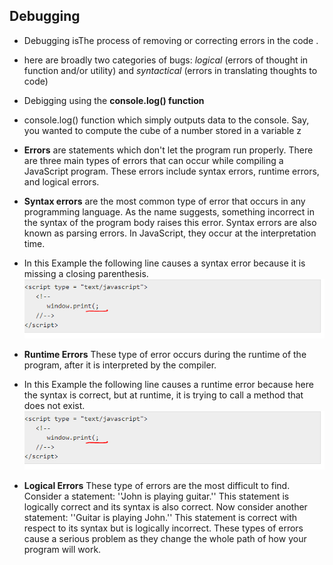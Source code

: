 ## Debugging ##

- Debugging isThe process of removing or correcting errors in the code .

- here are broadly two categories of bugs: *logical* (errors of thought in function and/or utility) and *syntactical* (errors in translating thoughts to code)

- Debigging using the **console.log() function**

- console.log() function which simply outputs data to the console. Say, you wanted to compute the cube of a number stored in a variable z

- **Errors** are statements which don't let the program run properly. There are three main types of errors that can occur while compiling a JavaScript program. These errors include syntax errors, runtime errors, and logical errors.

- **Syntax errors** are the most common type of error that occurs in any programming language. As the name suggests, something incorrect in the syntax of the program body raises this error. Syntax errors are also known as parsing errors. In JavaScript, they occur at the interpretation time.

- In this Example the following line causes a syntax error because it is missing a closing parenthesis.
![Syntax Error](syntax.PNG)

- **Runtime Errors**
These type of error occurs during the runtime of the program, after it is interpreted by the compiler.

- In this Example the following line causes a runtime error because here the syntax is correct, but at runtime, it is trying to call a method that does not exist.
![Run Time Error](syntax.PNG)

- **Logical Errors**
These type of errors are the most difficult to find. Consider a statement: ''John is playing guitar.'' This statement is logically correct and its syntax is also correct. Now consider another statement: ''Guitar is playing John.'' This statement is correct with respect to its syntax but is logically incorrect. These types of errors cause a serious problem as they change the whole path of how your program will work.

